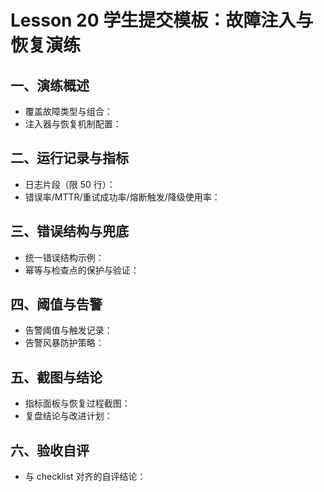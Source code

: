 # Lesson 20 学生提交模板：故障注入与恢复演练

## 一、演练概述
- 覆盖故障类型与组合：
- 注入器与恢复机制配置：

## 二、运行记录与指标
- 日志片段（限 50 行）：
- 错误率/MTTR/重试成功率/熔断触发/降级使用率：

## 三、错误结构与兜底
- 统一错误结构示例：
- 幂等与检查点的保护与验证：

## 四、阈值与告警
- 告警阈值与触发记录：
- 告警风暴防护策略：

## 五、截图与结论
- 指标面板与恢复过程截图：
- 复盘结论与改进计划：

## 六、验收自评
- 与 checklist 对齐的自评结论：